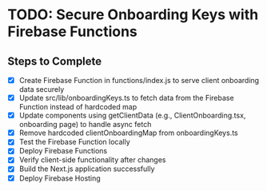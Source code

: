 # TODO: Secure Onboarding Keys with Firebase Functions

## Steps to Complete
- [x] Create Firebase Function in functions/index.js to serve client onboarding data securely
- [x] Update src/lib/onboardingKeys.ts to fetch data from the Firebase Function instead of hardcoded map
- [x] Update components using getClientData (e.g., ClientOnboarding.tsx, onboarding page) to handle async fetch
- [x] Remove hardcoded clientOnboardingMap from onboardingKeys.ts
- [x] Test the Firebase Function locally
- [x] Deploy Firebase Functions
- [x] Verify client-side functionality after changes
- [x] Build the Next.js application successfully
- [x] Deploy Firebase Hosting
